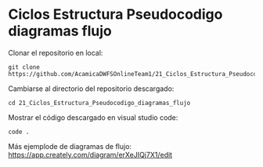 # Ciclos Estructura Pseudocodigo diagramas flujo

Clonar el repositorio en local:
```
git clone https://github.com/AcamicaDWFSOnlineTeam1/21_Ciclos_Estructura_Pseudocodigo_diagramas_flujo.git
```

Cambiarse al directorio del repositorio descargado:
```
cd 21_Ciclos_Estructura_Pseudocodigo_diagramas_flujo
```

Mostrar el código descargado en visual studio code:
```
code .
```

Más ejemplode de diagramas de flujo:
https://app.creately.com/diagram/erXeJIQj7X1/edit
